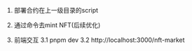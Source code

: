 1. 部署合约在上一级目录的script

2. 通过命令去mint NFT(后续优化)

3. 前端交互
  3.1 pnpm dev
  3.2 http://localhost:3000/nft-market